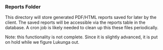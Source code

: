 ### Reports Folder

This directory will store generated PDF/HTML reports saved for later by the client.  The saved reports will be accessible via the
reports table in the database.  A cron job is likely needed to clean up this these files periodically.

Note: this functionality is not complete.  Since it is slightly advanced, it is put on hold while we figure Lukunga out.
